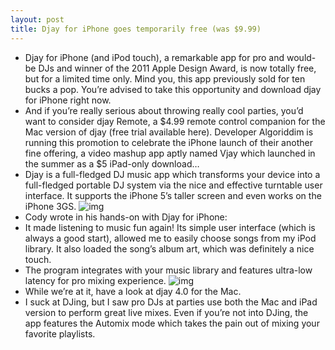 ```yaml
---
layout: post
title: Djay for iPhone goes temporarily free (was $9.99)
---
```

* Djay for iPhone (and iPod touch), a remarkable app for pro and would-be DJs and winner of the 2011 Apple Design Award, is now totally free, but for a limited time only. Mind you, this app previously sold for ten bucks a pop. You’re advised to take this opportunity and download djay for iPhone right now.
* And if you’re really serious about throwing really cool parties, you’d want to consider djay Remote, a $4.99 remote control companion for the Mac version of djay (free trial available here). Developer Algoriddim is running this promotion to celebrate the iPhone launch of their another fine offering, a video mashup app aptly named Vjay which launched in the summer as a $5 iPad-only download…
* Djay is a full-fledged DJ music app which transforms your device into a full-fledged portable DJ system via the nice and effective turntable user interface. It supports the iPhone 5’s taller screen and even works on the iPhone 3GS.
![img](http://media.idownloadblog.com/wp-content/uploads/2012/11/Djay-1.6.2-for-iOS-iPhone-screenshot-001.jpg)
* Cody wrote in his hands-on with Djay for iPhone:
* It made listening to music fun again! Its simple user interface (which is always a good start), allowed me to easily choose songs from my iPod library. It also loaded the song’s album art, which was definitely a nice touch.
* The program integrates with your music library and features ultra-low latency for pro mixing experience.
![img](http://media.idownloadblog.com/wp-content/uploads/2012/11/Djay-1.6.2-for-iOS-iPhone-screenshot-002.jpg)
* While we’re at it, have a look at djay 4.0 for the Mac.
* I suck at DJing, but I saw pro DJs at parties use both the Mac and iPad version to perform great live mixes. Even if you’re not into DJing, the app features the Automix mode which takes the pain out of mixing your favorite playlists.

